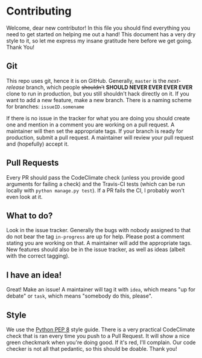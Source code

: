 # Contributing
Welcome, dear new contributor! In this file you should find everything you need to get started on
helping me out a hand! This document has a very dry style to it, so let me express my insane
gratitude here before we get going. Thank You!

## Git
This repo uses git, hence it is on GitHub. Generally, `master` is the *next-release* branch, which people
~~shouldn't~~ **SHOULD NEVER EVER EVER EVER** clone to run in production, but you still shouldn't hack directly on it.
If you want to add a new feature, make a new branch. 
There is a naming scheme for branches:
`issueID.somename`

If there is no issue in the tracker for what you are doing you should create one and mention in a
comment you are working on a pull request. A maintainer will then set the appropriate tags.
If your branch is ready for production, submit a pull request. A maintainer will review your pull
request and (hopefully) accept it.

## Pull Requests
Every PR should pass the CodeClimate check (unless you provide good arguments for failing a check) 
and the Travis-CI tests (which can be run locally with `python manage.py test`).
If a PR fails the CI, I probably won't even look at it.

## What to do?
Look in the issue tracker. Generally the bugs with nobody assigned to that do not bear the tag
`in-progress` are up for help. Please post a comment stating you are working on that. A maintainer
will add the appropriate tags. New features should also be in the issue tracker, as well as ideas
(albeit with the correct tagging).

## I have an idea!
Great! Make an issue! A maintainer will tag it with `idea`, which means "up for debate" or `task`,
which means "somebody do this, please".

## Style
We use the [Python PEP 8](https://www.python.org/dev/peps/pep-0008/) style guide.
There is a very practical CodeClimate check that is ran every time you push to a Pull Request.
It will show a nice green checkmark when you're doing good. If it's red, I'll complain.
Our code checker is not all that pedantic, so this should be doable. Thank you!
